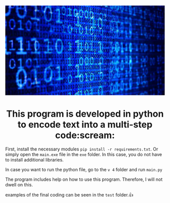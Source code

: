 ![code](exe/bg.png)

<h1 align="center">This program is developed in python to encode text into a multi-step code:scream:</h1>

First, install the necessary modules `pip install -r requirements.txt`.
Or simply open the `main.exe` file in the `exe` folder. In this case, you do not have to install additional libraries.

In case you want to run the python file, go to the `v 4` folder and run `main.py`

The program includes help on how to use this program. Therefore, I will not dwell on this.

examples of the final coding can be seen in the `test` folder.:+1:

